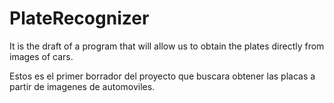 # PlateRecognizer
It is the draft of a program that will allow us to obtain the plates directly from images of cars.

Estos es el primer borrador del proyecto que buscara obtener las placas a partir de imagenes de automoviles.
